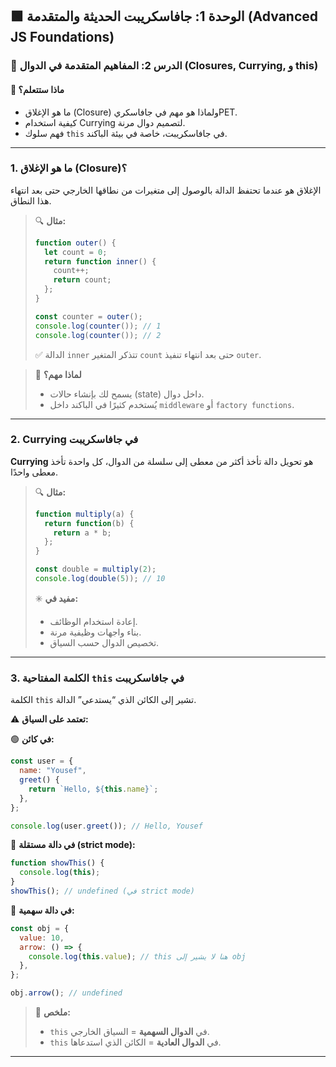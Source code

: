 ## 🟩 الوحدة 1: جافاسكريبت الحديثة والمتقدمة (Advanced JS Foundations)

### 📘 الدرس 2: المفاهيم المتقدمة في الدوال (Closures, Currying, و this)

#### 🧠 **ماذا ستتعلم؟**
* ما هو الإغلاق (Closure) ولماذا هو مهم في جافاسكريPET.
* كيفية استخدام Currying لتصميم دوال مرنة.
* فهم سلوك `this` في جافاسكريبت، خاصة في بيئة الباكند.

---

### 1. ما هو الإغلاق (Closure)؟
الإغلاق هو عندما تحتفظ الدالة بالوصول إلى متغيرات من نطاقها الخارجي حتى بعد انتهاء هذا النطاق.

> 🔍 **مثال:**
> ```javascript
> function outer() {
>   let count = 0;
>   return function inner() {
>     count++;
>     return count;
>   };
> }
> 
> const counter = outer();
> console.log(counter()); // 1
> console.log(counter()); // 2
> ```
> ✅ الدالة `inner` تتذكر المتغير `count` حتى بعد انتهاء تنفيذ `outer`.

> 📌 **لماذا مهم؟**
> * يسمح لك بإنشاء حالات (state) داخل دوال.
> * يُستخدم كثيرًا في الباكند داخل `middleware` أو `factory functions`.

---

### 2. Currying في جافاسكريبت
**Currying** هو تحويل دالة تأخذ أكثر من معطى إلى سلسلة من الدوال، كل واحدة تأخذ معطى واحدًا.

> 🔍 **مثال:**
> ```javascript
> function multiply(a) {
>   return function(b) {
>     return a * b;
>   };
> }
> 
> const double = multiply(2);
> console.log(double(5)); // 10
> ```
> ✳️ **مفيد في:**
> * إعادة استخدام الوظائف.
> * بناء واجهات وظيفية مرنة.
> * تخصيص الدوال حسب السياق.

---

### 3. الكلمة المفتاحية `this` في جافاسكريبت
الكلمة `this` تشير إلى الكائن الذي “يستدعي” الدالة.

⚠️ **تعتمد على السياق:**

🟢 **في كائن:**
```javascript
const user = {
  name: "Yousef",
  greet() {
    return `Hello, ${this.name}`;
  },
};

console.log(user.greet()); // Hello, Yousef
```

🔴 **في دالة مستقلة (strict mode):**
```javascript
function showThis() {
  console.log(this);
}
showThis(); // undefined (في strict mode)
```

🔵 **في دالة سهمية:**
```javascript
const obj = {
  value: 10,
  arrow: () => {
    console.log(this.value); // this هنا لا يشير إلى obj
  },
};

obj.arrow(); // undefined
```
> 📌 **ملخص:**
> * `this` في **الدوال السهمية** = السياق الخارجي.
> * `this` في **الدوال العادية** = الكائن الذي استدعاها.

---


